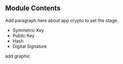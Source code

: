 ## Module Contents
Add paragraph here about app crypto to set the stage.


- Symmetric Key 
- Public Key 
- Hash 
- Digital Signature

add graphic